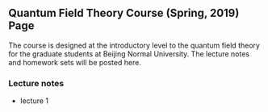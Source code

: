 ## Quantum Field Theory Course (Spring, 2019) Page

The course is designed at the introductory level to the quantum field theory for the graduate students at Beijing Normal University. The lecture notes and homework sets will be posted here.


### Lecture notes
- lecture 1
